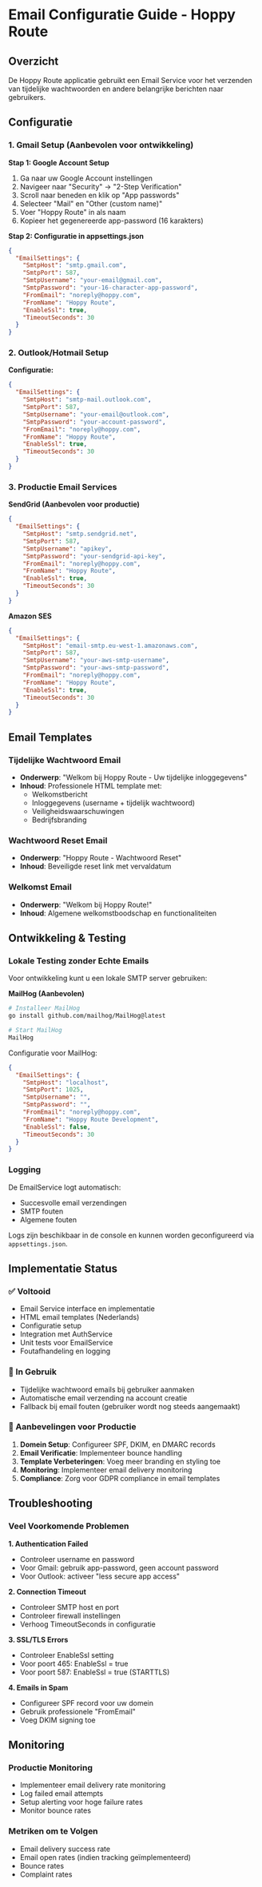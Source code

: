 # Email Configuratie Guide - Hoppy Route

## Overzicht
De Hoppy Route applicatie gebruikt een Email Service voor het verzenden van tijdelijke wachtwoorden en andere belangrijke berichten naar gebruikers.

## Configuratie

### 1. Gmail Setup (Aanbevolen voor ontwikkeling)

**Stap 1: Google Account Setup**
1. Ga naar uw Google Account instellingen
2. Navigeer naar "Security" → "2-Step Verification"
3. Scroll naar beneden en klik op "App passwords"
4. Selecteer "Mail" en "Other (custom name)"
5. Voer "Hoppy Route" in als naam
6. Kopieer het gegenereerde app-password (16 karakters)

**Stap 2: Configuratie in appsettings.json**
```json
{
  "EmailSettings": {
    "SmtpHost": "smtp.gmail.com",
    "SmtpPort": 587,
    "SmtpUsername": "your-email@gmail.com",
    "SmtpPassword": "your-16-character-app-password",
    "FromEmail": "noreply@hoppy.com",
    "FromName": "Hoppy Route",
    "EnableSsl": true,
    "TimeoutSeconds": 30
  }
}
```

### 2. Outlook/Hotmail Setup

**Configuratie:**
```json
{
  "EmailSettings": {
    "SmtpHost": "smtp-mail.outlook.com",
    "SmtpPort": 587,
    "SmtpUsername": "your-email@outlook.com",
    "SmtpPassword": "your-account-password",
    "FromEmail": "noreply@hoppy.com",
    "FromName": "Hoppy Route",
    "EnableSsl": true,
    "TimeoutSeconds": 30
  }
}
```

### 3. Productie Email Services

**SendGrid (Aanbevolen voor productie)**
```json
{
  "EmailSettings": {
    "SmtpHost": "smtp.sendgrid.net",
    "SmtpPort": 587,
    "SmtpUsername": "apikey",
    "SmtpPassword": "your-sendgrid-api-key",
    "FromEmail": "noreply@hoppy.com",
    "FromName": "Hoppy Route",
    "EnableSsl": true,
    "TimeoutSeconds": 30
  }
}
```

**Amazon SES**
```json
{
  "EmailSettings": {
    "SmtpHost": "email-smtp.eu-west-1.amazonaws.com",
    "SmtpPort": 587,
    "SmtpUsername": "your-aws-smtp-username",
    "SmtpPassword": "your-aws-smtp-password",
    "FromEmail": "noreply@hoppy.com",
    "FromName": "Hoppy Route",
    "EnableSsl": true,
    "TimeoutSeconds": 30
  }
}
```

## Email Templates

### Tijdelijke Wachtwoord Email
- **Onderwerp**: "Welkom bij Hoppy Route - Uw tijdelijke inloggegevens"
- **Inhoud**: Professionele HTML template met:
  - Welkomstbericht
  - Inloggegevens (username + tijdelijk wachtwoord)
  - Veiligheidswaarschuwingen
  - Bedrijfsbranding

### Wachtwoord Reset Email
- **Onderwerp**: "Hoppy Route - Wachtwoord Reset"
- **Inhoud**: Beveiligde reset link met vervaldatum

### Welkomst Email
- **Onderwerp**: "Welkom bij Hoppy Route!"
- **Inhoud**: Algemene welkomstboodschap en functionaliteiten

## Ontwikkeling & Testing

### Lokale Testing zonder Echte Emails
Voor ontwikkeling kunt u een lokale SMTP server gebruiken:

**MailHog (Aanbevolen)**
```bash
# Installeer MailHog
go install github.com/mailhog/MailHog@latest

# Start MailHog
MailHog
```

Configuratie voor MailHog:
```json
{
  "EmailSettings": {
    "SmtpHost": "localhost",
    "SmtpPort": 1025,
    "SmtpUsername": "",
    "SmtpPassword": "",
    "FromEmail": "noreply@hoppy.com",
    "FromName": "Hoppy Route Development",
    "EnableSsl": false,
    "TimeoutSeconds": 30
  }
}
```

### Logging
De EmailService logt automatisch:
- Succesvolle email verzendingen
- SMTP fouten
- Algemene fouten

Logs zijn beschikbaar in de console en kunnen worden geconfigureerd via `appsettings.json`.

## Implementatie Status

### ✅ Voltooid
- Email Service interface en implementatie
- HTML email templates (Nederlands)
- Configuratie setup
- Integration met AuthService
- Unit tests voor EmailService
- Foutafhandeling en logging

### 🔄 In Gebruik
- Tijdelijke wachtwoord emails bij gebruiker aanmaken
- Automatische email verzending na account creatie
- Fallback bij email fouten (gebruiker wordt nog steeds aangemaakt)

### 🎯 Aanbevelingen voor Productie
1. **Domein Setup**: Configureer SPF, DKIM, en DMARC records
2. **Email Verificatie**: Implementeer bounce handling
3. **Template Verbeteringen**: Voeg meer branding en styling toe
4. **Monitoring**: Implementeer email delivery monitoring
5. **Compliance**: Zorg voor GDPR compliance in email templates

## Troubleshooting

### Veel Voorkomende Problemen

**1. Authentication Failed**
- Controleer username en password
- Voor Gmail: gebruik app-password, geen account password
- Voor Outlook: activeer "less secure app access"

**2. Connection Timeout**
- Controleer SMTP host en port
- Controleer firewall instellingen
- Verhoog TimeoutSeconds in configuratie

**3. SSL/TLS Errors**
- Controleer EnableSsl setting
- Voor poort 465: EnableSsl = true
- Voor poort 587: EnableSsl = true (STARTTLS)

**4. Emails in Spam**
- Configureer SPF record voor uw domein
- Gebruik professionele "FromEmail"
- Voeg DKIM signing toe

## Monitoring

### Productie Monitoring
- Implementeer email delivery rate monitoring
- Log failed email attempts
- Setup alerting voor hoge failure rates
- Monitor bounce rates

### Metriken om te Volgen
- Email delivery success rate
- Email open rates (indien tracking geïmplementeerd)
- Bounce rates
- Complaint rates
